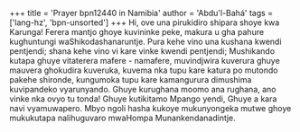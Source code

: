 +++
title = 'Prayer bpn12440 in Namibia'
author = 'Abdu'l-Bahá'
tags = ['lang-hz', 'bpn-unsorted']
+++
Hi, ove una pirukidiro shipara shoye kwa Karunga! Ferera mantjo ghoye kuvininke peke, makura  u gha pahure kughuntungi waShikodashanaruntje. Pura kehe vino una kushana kwendi pentjendi; shana kehe vino vi kare vinke kwendi pentjendi; Mushikando kutapa ghuye vitaterera mafere - namafere, muvindjwira kuverura ghuye mauvera ghokudira kuveruka, kuvema nka tupu kare katura po mutondo pakehe shironde, kungumoka tupu kare kamangurura dimushima kuvipandeko vyarunyando. Ghuye kurughana moomo ana rughana, ano vinke nka ovyo tu tonda! Ghuye kutikitamo Mpango yendi, Ghuye a kara navi vyamuwapero. Mbyo ngoli hasha kukoye mukunyongeka mutwe ghoye mukukutapa nalihuguvaro mwaHompa Munankendanadintje.
